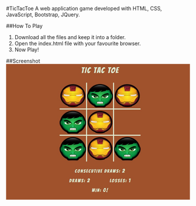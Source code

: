 #TicTacToe
A web application game developed with HTML, CSS, JavaScript, Bootstrap, JQuery.

##How To Play
1. Download all the files and keep it into a folder.
2. Open the index.html file with your favourite browser.
3. Now Play!

##Screenshot
![Screenshot](https://github.com/omiq17/TicTacToe/blob/master/screenshot.jpg)
